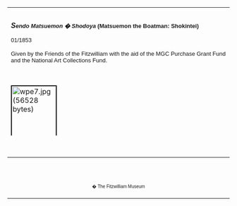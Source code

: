 <html>

<head>

<title>Info</title>
</head>



<div align="center">
  <center>
  <table border="0" width="100%" cellpadding="0" cellspacing="4" height="291">
    <tr>
      <td width="100%" height="30">
      </td>
    </tr>
    <tr>
      <td width="100%" height="30">
      <b><i><font FACE="Arial">S</font><font face="Arial" size="2">endo Matsuemon � Shodoya</font></i><font face="Arial" size="2">
      (Matsuemon the Boatman: Shokintei)</font></b><font FACE="Arial">
      <p><font size="2">01/1853</font></p>
      </font><font FACE="Arial" SIZE="2">
      <p>Given by the Friends of the Fitzwilliam with the aid of the MGC
      Purchase Grant Fund and the National Art Collections Fund.</p>
      </font>
      </td>
    </tr>
    <tr>
      <td width="100%" height="30">
      </td>
    </tr>
    <tr>
      <td width="100%" height="30">
      <a href="KUN/kunp70.htm"><img border="2" src="textdP3.jpg" alt="wpe7.jpg (56528 bytes)" width="100" height="141"></a>
      </td>
    </tr>
    <tr>
      <td width="100%" height="30">
      </td>
    </tr>
    <tr>
      <td width="100%" height="1">
      <font FACE="Arial">
      <p><font size="2">Memorial portrait by Kunisada of Nakamura Utaemon IV (who had died in
      02/1852) as Matsuemon the Boatman, juxtaposed with a view designed by
      Utagawa Hiroshige I (1797-1858) of the Shokin-tei Restaurant (named
      as the Shodoya on the print), from the series <i>Toto (Edo)
      komei kaiseki-zukushi</i> (All the Famous Restaurants of Edo).</font></p>
      </font>
      </td>
    </tr>
  </table>
  </center>
</div>
<p>&nbsp;</p>
<div align="center">
  <center>
  <table border="0" cellpadding="0" width="100%" cellspacing="4">
    <tr>
      <td width="26%">
        <p align="center"><br>
        <br>
        <font FACE="Arial" size="1">� The Fitzwilliam Museum</font></p>
      </td>
    </tr>
  </table>
  </center>
</div>
</body>
</html>
